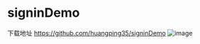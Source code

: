 # signinDemo
下载地址 https://github.com/huangping35/signinDemo
![image](https://github.com/huangping35/signinDemo/blob/master/signinDemo/screen.png)
